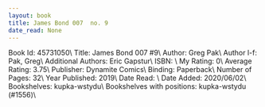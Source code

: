 ```yaml
---
layout: book
title: James Bond 007  no. 9
date_read: None
---
```


Book Id: 45731050\ 
Title: James Bond 007 #9\ 
Author: Greg Pak\ 
Author l-f: Pak, Greg\ 
Additional Authors: Eric Gapstur\ 
ISBN: \ 
My Rating: 0\ 
Average Rating: 3.75\ 
Publisher: Dynamite Comics\ 
Binding: Paperback\ 
Number of Pages: 32\ 
Year Published: 2019\ 
Date Read: \ 
Date Added: 2020/06/02\ 
Bookshelves: kupka-wstydu\ 
Bookshelves with positions: kupka-wstydu (#1556)\ 

